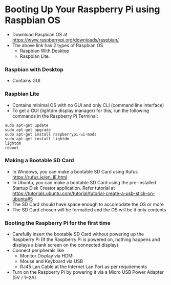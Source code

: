 # Booting Up Your Raspberry Pi using Raspbian OS
- Download Raspbian OS at https://www.raspberrypi.org/downloads/raspbian/
- The above link has 2 types of Raspbian OS
  - Raspbian With Desktop
  - Raspbian Lite.


### Raspbian with Desktop
- Contains GUI

### Raspbian Lite
- Contains minimal OS with no GUI and only CLI (command line interface)
- To get a GUI (lightdm display manager) for this, run the following commands in the Raspberry Pi Terminal:
```
sudo apt-get update
sudo apt-get upgrade
sudo apt-get install raspberrypi-ui-mods
sudo apt-get install lightdm
lightdm
reboot
```

### Making a Bootable SD Card
- In Windows, you can make a bootable SD Card using Rufus https://rufus.ie/en_IE.html
- In Ubuntu, you can make a bootable SD Card using the pre-installed Startup Disk Creator application. Refer tutorial at https://tutorials.ubuntu.com/tutorial/tutorial-create-a-usb-stick-on-ubuntu#5
- The SD Card should have space enough to accomodate the OS or more
- The SD Card chosen will be formatted and the OS will be it only contents

### Booting the Raspberry Pi for the first time
- Carefully insert the bootable SD Card without powering up the Raspberry Pi (If the Raspberry Pi is powered on, nothing happens and displays a blank screen on the connected display)
- Connect peripherals like 
  - Monitor Display via HDMI
  - Mouse and Keyboard via USB
  - RJ45 Lan Cable at the Internet Lan Port as per requirements
- Turn on the Raspberry Pi by powering it via a Micro USB Power Adapter (5V / 1~2A)
